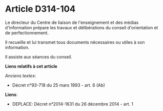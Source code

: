 # Article D314-104

Le directeur du            Centre de liaison de l'enseignement et des médias d'information  prépare les travaux et
délibérations du conseil d'orientation et de perfectionnement. 

Il recueille et lui transmet tous documents nécessaires ou utiles à son information. 

Il assiste aux séances du conseil.

**Liens relatifs à cet article**

_Anciens textes_:

  - Décret n°93-718 du 25 mars 1993 - art. 6 (Ab)

**Liens**:

  - DEPLACE: Décret n°2014-1631 du 26 décembre 2014 - art. 1
